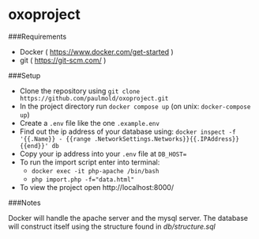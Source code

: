 # oxoproject

###Requirements

- Docker ( https://www.docker.com/get-started )
- git ( https://git-scm.com/ )

###Setup

- Clone the repository using `git clone https://github.com/paulmold/oxoproject.git`
- In the project directory run `docker compose up` (on unix: `docker-compose up`)
- Create a `.env` file like the one `.example.env`
- Find out the ip address of your database using: `docker inspect -f '{{.Name}} - {{range .NetworkSettings.Networks}}{{.IPAddress}}{{end}}' db`
- Copy your ip address into your `.env` file at `DB_HOST=`
- To run the import script enter into terminal:
  - `docker exec -it php-apache /bin/bash`
  - `php import.php -f="data.html"`
- To view the project open http://localhost:8000/

###Notes

Docker will handle the apache server and the mysql server.
The database will construct itself using the structure found in *db/structure.sql*

